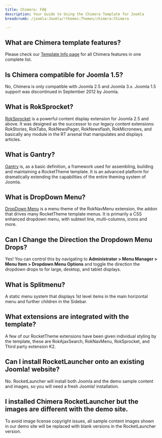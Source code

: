 ```yaml
---
title: Chimera: FAQ
description: Your Guide to Using the Chimera Template for Joomla
breadcrumb: /joomla:Joomla/!themes:Themes/chimera:Chimera

---
```


What are Chimera template features?
-----

Please check our [Template Info page][features] for all Chimera features in one complete list.

Is Chimera compatible for Joomla 1.5?
-----

No, Chimera is only compatible with Joomla 2.5 and Joomla 3.x. Joomla 1.5 support was discontinued in September 2012 by Joomla.

What is RokSprocket?
-----

[RokSprocket][roksprocket] is a powerful content display extension for Joomla 2.5 and above. It was designed as the successor to our legacy content extensions: RokStories, RokTabs, RokNewsPager, RokNewsflash, RokMicronews, and basically any module in the RT arsenal that manipulates and displays articles.

What is Gantry?
-----

[Gantry][gantry] is, as a basic definition, a framework used for assembling, building and maintaining a RocketTheme template. It is an advanced platform for dramatically extending the capabilities of the entire theming system of Joomla.

What is DropDown Menu?
-----

[DropDown Menu][dropdown] is a menu theme of the RokNavMenu extension, the addon that drives many RocketTheme template menus. It is primarily a CSS enhanced dropdown menu, with subtext line, multi-columns, icons and more.

Can I Change the Direction the Dropdown Menu Drops?
-----

Yes! You can control this by navigating to **Administrator > Menu Manager > Menu Item > Dropdown Menu Options** and toggle the direction the dropdown drops to for large, desktop, and tablet displays.

What is Splitmenu?
-----

A static menu system that displays 1st level items in the main horizontal menu and further children in the Sidebar.

What extensions are integrated with the template?
-----

A few of our RocketTheme extensions have been given individual styling by the template, these are RokAjaxSearch, RokNavMenu, RokSprocket, and Third party extension K2.

Can I install RocketLauncher onto an existing Joomla! website?
-----

No. RocketLauncher will install both Joomla and the demo sample content and images, so you will need a fresh Joomla! installation.

I installed Chimera RocketLauncher but the images are different with the demo site.
-----

To avoid image license copyright issues, all sample content images shown in our demo site will be replaced with blank versions in the RocketLauncher version.

[gantry]: http://gantry-framework.org/
[features]: http://demo.rockettheme.com/joomla-templates/chimera/index.php/features/features-overview
[forum]: http://www.rockettheme.com/forum/joomla-template-chimera
[roksprocket]: http://www.rockettheme.com/joomla/extensions/roksprocket
[dropdown]: http://demo.rockettheme.com/joomla-templates/chimera/features/menu-options
[splitmenu]: http://demo.rockettheme.com/joomla-templates/chimera/features/menu-options
[dropdownoptions]: assets/dropdown.jpg
